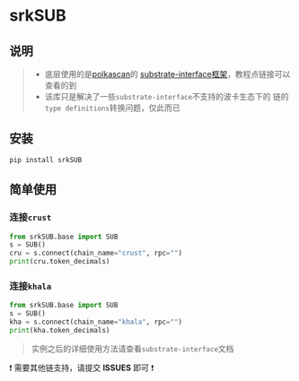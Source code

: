 # srkSUB



## 说明

> - 底层使用的是[polkascan](https://github.com/polkascan)的 [substrate-interface框架](https://github.com/polkascan/py-substrate-interface)，教程点链接可以查看的到
> - 该库只是解决了一些`substrate-interface`不支持的波卡生态下的 链的 `type definitions`转换问题，仅此而已



## 安装

```shell
pip install srkSUB
```



## 简单使用



### 连接`crust`

```python
from srkSUB.base import SUB
s = SUB()
cru = s.connect(chain_name="crust", rpc="")
print(cru.token_decimals)
```



### 连接`khala`

```python
from srkSUB.base import SUB
s = SUB()
kha = s.connect(chain_name="khala", rpc="")
print(kha.token_decimals)
```



> 实例之后的详细使用方法请查看`substrate-interface`文档



❗️ 需要其他链支持，请提交 **ISSUES** 即可 ❗️